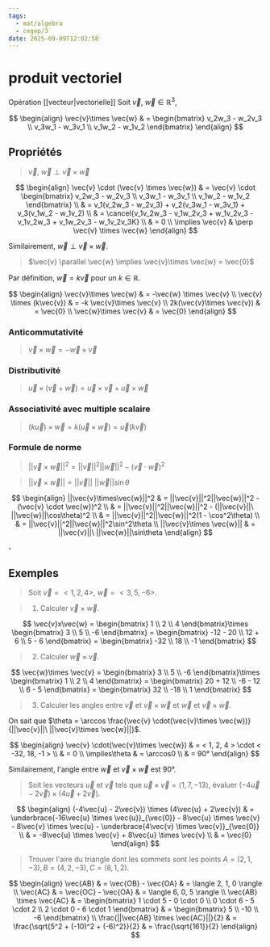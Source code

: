 ```yaml
---
tags:
  - mat/algebra
  - cegep/3
date: 2025-09-09T12:02:58
---
```


# produit vectoriel

Opération [[vecteur|vectorielle]]
Soit $\vec{v}, \ \vec{w} \in \mathbb{R}^3$,

$$
\begin{align}
\vec{v}\times \vec{w} & = \begin{bmatrix}
v_2w_3 - w_2v_3 \\
v_3w_1 - w_3v_1 \\
v_1w_2 - w_1v_2
\end{bmatrix}
\end{align}
$$

## Propriétés

> $\vec{v}, \ \vec{w}\perp \vec{v}\times \vec{w}$

$$
\begin{align}
\vec{v} \cdot (\vec{v} \times \vec{w}) & = \vec{v} \cdot \begin{bmatrix}
v_2w_3 - w_2v_3 \\
v_3w_1 - w_3v_1 \\
v_1w_2 - w_1v_2
\end{bmatrix} \\
 & = v_1(v_2w_3 - w_2v_3) + v_2(v_3w_1 - w_3v_1) + v_3(v_1w_2 - w_1v_2) \\
 & = \cancel{v_1v_2w_3 - v_1w_2v_3 + w_1v_2v_3 - v_1v_2w_3 + v_1w_2v_3 - w_1v_2v_3K} \\
 & = 0 \\
\implies \vec{v} & \perp \vec{v} \times \vec{w}
\end{align}
$$

Similairement, $\vec{w} \perp \vec{v} \times \vec{w}$.

> $\vec{v} \parallel \vec{w} \implies \vec{v}\times \vec{w} = \vec{0}$

Par définition, $\vec{w} = k\vec{v}$ pour un $k \in \mathbb{R}$.

$$
\begin{align}
\vec{v}\times \vec{w} & = -\vec{w} \times \vec{v} \\
\vec{v} \times (k\vec{v}) & = -k \vec{v}\times \vec{v} \\
2k(\vec{v}\times \vec{v}) & = \vec{0} \\
\vec{w}\times \vec{v} & = \vec{0}
\end{align}
$$

### Anticommutativité

> $\vec{v}\times \vec{w} = -\vec{w}\times \vec{v}$

### Distributivité

> $\vec{u}\times(\vec{v} + \vec{w}) = \vec{u}\times \vec{v} + \vec{u}\times \vec{w}$

### Associativité avec multiple scalaire

> $(k\vec{u}) \times \vec{w} = k(\vec{u} \times \vec{w}) = \vec{u}(k\vec{v})$

### Formule de norme

> $||\vec{v}\times \vec{w}||^2 = ||\vec{v}||^2||\vec{w}||^2 - (\vec{v} \cdot \vec{w})^2$

> $||\vec{v}\times \vec{w}|| = ||\vec{v}||\ ||\vec{w}||\sin\theta$

$$
\begin{align}
||\vec{v}\times\vec{w}||^2 & = ||\vec{v}||^2||\vec{w}||^2 - (\vec{v} \cdot \vec{w})^2 \\
 & = ||\vec{v}||^2||\vec{w}||^2 - (||\vec{v}||\ ||\vec{w}||\cos\theta)^2 \\
 & = ||\vec{v}||^2||\vec{w}||^2(1 - \cos^2\theta) \\
 & = ||\vec{v}||^2||\vec{w}||^2\sin^2\theta \\
||\vec{v}\times \vec{w}|| & = ||\vec{v}||\ ||\vec{w}||\sin\theta
\end{align}
$$

$\square$

## Exemples

> Soit $\vec{v} = < 1, 2, 4 >, \ \vec{w} = < 3, 5, -6 >$.

> 1. Calculer $\vec{v}\times \vec{w}$.

$$
\vec{v}x\vec{w} = \begin{bmatrix}
1 \\
2 \\
4
\end{bmatrix}\times \begin{bmatrix}
3 \\
5 \\
-6
\end{bmatrix} = \begin{bmatrix}
-12 - 20 \\
12 + 6 \\
5 - 6
\end{bmatrix} = \begin{bmatrix}
-32 \\
18 \\
-1
\end{bmatrix}
$$

> 2. Calculer $\vec{w}\times \vec{v}$.

$$
\vec{w}\times \vec{v} = \begin{bmatrix}
3 \\
5 \\
-6
\end{bmatrix}\times \begin{bmatrix}
1 \\
2 \\
4
\end{bmatrix} = \begin{bmatrix}
20 + 12 \\
-6 - 12 \\
6 - 5
\end{bmatrix} = \begin{bmatrix}
32 \\
-18 \\
1
\end{bmatrix}
$$

> 3. Calculer les angles entre $\vec{v}$ et $\vec{v}\times \vec{w}$ et $\vec{w}$ et $\vec{v}\times \vec{w}$.

On sait que $\theta = \arccos \frac{\vec{v} \cdot(\vec{v}\times \vec{w})}{||\vec{v}||\ ||\vec{v}\times \vec{w}||}$.

$$
\begin{align}
\vec{v} \cdot(\vec{v}\times \vec{w}) & = < 1, 2, 4 > \cdot < -32, 18, -1 > \\
 & = 0 \\
\implies\theta & = \arccos0 \\
 & = 90°
\end{align}
$$

Similairement, l'angle entre $\vec{w}$ et $\vec{v} \times \vec{w}$ est $90°$.

> Soit les vecteurs $\vec{u}$ et $\vec{v}$ tels que $\vec{u} \times \vec{v} = \langle 1, 7, -13 \rangle$, évaluer $(-4\vec{u} - 2\vec{v}) \times (4\vec{u} + 2\vec{v})$.

$$
\begin{align}
(-4\vec{u} - 2\vec{v}) \times (4\vec{u} + 2\vec{v}) & = \underbrace{-16\vec{u} \times \vec{u}}_{\vec{0}} - 8\vec{u} \times \vec{v} - 8\vec{v} \times \vec{u} - \underbrace{4\vec{v} \times \vec{v}}_{\vec{0}} \\
 & = -8\vec{u} \times \vec{v} + 8\vec{u} \times \vec{v} \\
 & = \vec{0}
\end{align}
$$

> Trouver l'aire du triangle dont les sommets sont les points $A = (2, 1, -3), B = (4, 2, -3), C = (8, 1, 2)$.

$$
\begin{align}
\vec{AB} & = \vec{OB} - \vec{OA} & = \langle 2, 1, 0 \rangle \\
\vec{AC} & = \vec{OC} - \vec{OA} & = \langle 6, 0, 5 \rangle \\
\vec{AB} \times \vec{AC} & = \begin{bmatrix}
1 \cdot 5 - 0 \cdot 0 \\
0 \cdot 6 - 5 \cdot 2 \\
2 \cdot 0 - 6 \cdot 1
\end{bmatrix} & = \begin{bmatrix}
5 \\
-10 \\
-6
\end{bmatrix} \\
\frac{||\vec{AB} \times \vec{AC}||}{2} & = \frac{\sqrt{5^2 + (-10)^2 + (-6)^2}}{2} & = \frac{\sqrt{161}}{2}
\end{align}
$$